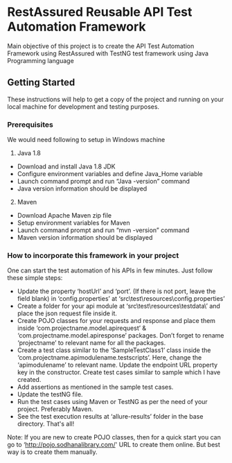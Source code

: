 # RestAssured Reusable API Test Automation Framework

Main objective of this project is to create the API Test Automation Framework using RestAssured with TestNG test framework using Java Programming language

## Getting Started

These instructions will help to get a copy of the project and running on your local machine for development and testing purposes.

### Prerequisites

We would need following to setup in Windows machine

1. Java 1.8

* Download and install Java 1.8 JDK
* Configure environment variables and define Java_Home variable
* Launch command prompt and run “Java -version” command
* Java version information should be displayed

2. Maven

* Download Apache Maven zip file
* Setup environment variables for Maven
* Launch command prompt and run “mvn -version” command
* Maven version information should be displayed

### How to incorporate this framework in your project
One can start the test automation of his APIs in few minutes. Just follow these simple steps:
* Update the property ‘hostUrl’ and ‘port’. (If there is not port, leave the field blank) in ‘config.properties’ at ‘src\test\resources\config.properties’
* Create a folder for your api module at ‘src\test\resources\testdata\’ and place the json request file inside it.
* Create POJO classes for your requests and response and place them inside ‘com.projectname.model.apirequest’ & ‘com.projectname.model.apiresponse’ packages. Don’t forget to rename ‘projectname’ to relevant name for all the packages.
* Create a test class similar to the ‘SampleTestClass1’ class inside the ‘com.projectname.apimodulename.testscripts’. Here, change the ‘apimodulename’ to relevant name. Update the endpoint URL property key in the constructor. Create test cases similar to sample which I have created.
* Add assertions as mentioned in the sample test cases.
* Update the testNG file.
* Run the test cases using Maven or TestNG as per the need of your project. Preferably Maven. 
* See the test execution results at ‘allure-results’ folder in the base directory. That's all!

Note: If you are new to create POJO classes, then for a quick start you can go to ‘http://pojo.sodhanalibrary.com/' URL to create them online. But best way is to create them manually.
